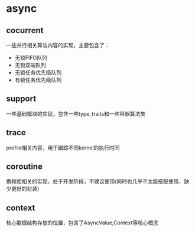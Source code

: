 # async
## cocurrent
一些并行相关算法内容的实现，主要包含了：  
+ 无锁FIFO队列
+ 无锁双端队列
+ 无锁任务优先级队列
+ 有锁任务优先级队列

## support
一些基础模块的实现，包含一些type_traits和一些容器算法类

## trace  
profile相关内容，用于跟踪不同kernel的执行时间  

## coroutine  
携程库相关的实现，处于开发阶段，不建议使用(同时也几乎不太能搭配使用，缺少更好的封装)

## context  
核心数据结构存放的位置，包含了AsyncValue,Context等核心概念